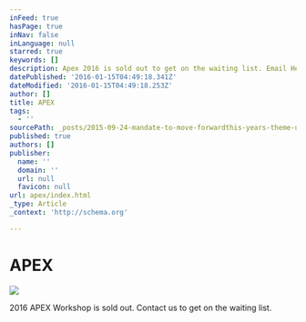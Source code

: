 ```yaml
---
inFeed: true
hasPage: true
inNav: false
inLanguage: null
starred: true
keywords: []
description: Apex 2016 is sold out to get on the waiting list. Email Hello@beautifuloutcome.com
datePublished: '2016-01-15T04:49:18.341Z'
dateModified: '2016-01-15T04:49:18.253Z'
author: []
title: APEX
tags:
  - ''
sourcePath: _posts/2015-09-24-mandate-to-move-forwardthis-years-theme-undonewhen-you-begi.md
published: true
authors: []
publisher:
  name: ''
  domain: ''
  url: null
  favicon: null
url: apex/index.html
_type: Article
_context: 'http://schema.org'

---
```

# APEX
![](https://the-grid-user-content.s3-us-west-2.amazonaws.com/89f5fe34-5b51-4d3b-b9cd-73d24a2b45b0.jpg)

2016 APEX Workshop is sold out. Contact us to get on the waiting list.